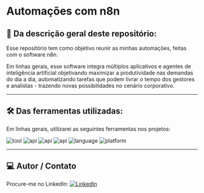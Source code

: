 # Automações com n8n 

## 📖 Da descrição geral deste repositório:

Esse repositório tem como objetivo reunir as minhas automações, feitas com o software n8n.

Em linhas gerais, esse software integra múltiplos aplicativos e agentes de inteligência artificial objetivando maximizar a produtividade nas demandas do dia a dia, automatizando tarefas que podem livrar o tempo dos gestores e analistas - trazendo novas possibilidades no cenário corporativo.

---

## 🛠 Das ferramentas utilizadas:

Em linhas gerais, utilizarei as seguintes ferramentas nos projetos:

![tool](https://img.shields.io/badge/tool-n8n-blue)
![api](https://img.shields.io/badge/API-OpenAI-black)
![api](https://img.shields.io/badge/API-Google%20Sheets-brightgreen)
![api](https://img.shields.io/badge/API-Gmail-red)
![language](https://img.shields.io/badge/language-JavaScript-yellow)
![platform](https://img.shields.io/badge/platform-GitHub-lightgrey)

---

## 💻 Autor / Contato

Procure-me no LinkedIn: [![LinkedIn](https://img.shields.io/badge/LinkedIn-0077B5?style=for-the-badge&logo=linkedin&logoColor=white)](https://www.linkedin.com/in/ricardogarcia56/)
